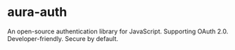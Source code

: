 # aura-auth

An open-source authentication library for JavaScript. Supporting OAuth 2.0. Developer-friendly. Secure by default.
